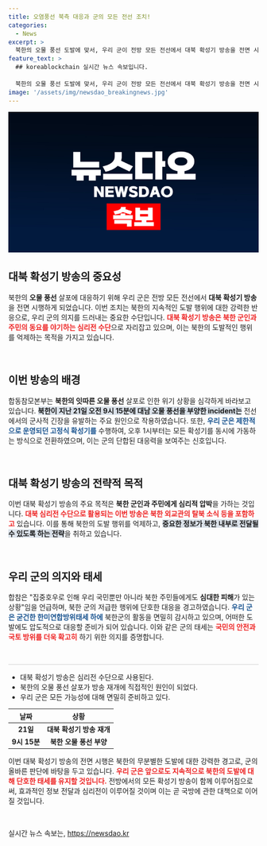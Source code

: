 ```yaml
---
title: 오염풍선 북측 대응과 군의 모든 전선 조치!
categories:
  - News
excerpt: >
  북한의 오물 풍선 도발에 맞서, 우리 군이 전방 모든 전선에서 대북 확성기 방송을 전면 시행합니다. 군은 북한의 움직임을 면밀히 감시하며, 결코 묵과하지 않겠다는 의지를 드러냈습니다. 이 새로운 심리전 방식은 북한군과 주민들을 동요시키기 위한 전략입니다. 클릭해보세요!
feature_text: >
  ## koreablockchain 실시간 뉴스 속보입니다.

  북한의 오물 풍선 도발에 맞서, 우리 군이 전방 모든 전선에서 대북 확성기 방송을 전면 시행합니다. 군은 북한의 움직임을 면밀히 감시하며, 결코 묵과하지 않겠다는 의지를 드러냈습니다. 이 새로운 심리전 방식은 북한군과 주민들을 동요시키기 위한 전략입니다. 클릭해보세요!
image: '/assets/img/newsdao_breakingnews.jpg'
---
```


<p><img src="/assets/img/newsdao_breakingnews.jpg" alt="koreablockchain 속보" /></p>

<h2 data-ke-size="size26">대북 확성기 방송의 중요성</h2>

<p data-ke-size="size16">북한의 <b>오물 풍선</b> 살포에 대응하기 위해 우리 군은 전방 모든 전선에서 <b>대북 확성기 방송</b>을 전면 시행하게 되었습니다. 이번 조치는 북한의 지속적인 도발 행위에 대한 강력한 반응으로, 우리 군의 의지를 드러내는 중요한 수단입니다. <b><span style="color: #ee2323;">대북 확성기 방송은 북한 군인과 주민의 동요를 야기하는 심리전 수단</span></b>으로 자리잡고 있으며, 이는 북한의 도발적인 행위를 억제하는 목적을 가지고 있습니다.</p>

<p data-ke-size="size16">&nbsp;</p>

<h2 data-ke-size="size26">이번 방송의 배경</h2>

<p data-ke-size="size16">합동참모본부는 <b>북한의 잇따른 오물 풍선</b> 살포로 인한 위기 상황을 심각하게 바라보고 있습니다. <b><span style="background-color: #21538527;">북한이 지난 21일 오전 9시 15분에 대남 오물 풍선을 부양한 incident는</span></b> 전선에서의 군사적 긴장을 유발하는 주요 원인으로 작용하였습니다. 또한, <b><span style="color: #1a5490;">우리 군은 제한적으로 운영되던 고정식 확성기를</span></b> 수행하여, 오후 1시부터는 모든 확성기를 동시에 가동하는 방식으로 전환하였으며, 이는 군의 단합된 대응력을 보여주는 신호입니다.</p>

<p data-ke-size="size16">&nbsp;</p>

<h2 data-ke-size="size26">대북 확성기 방송의 전략적 목적</h2>

<p data-ke-size="size16">이번 대북 확성기 방송의 주요 목적은 <b>북한 군인과 주민에게 심리적 압박</b>을 가하는 것입니다. <b><span style="color: #ee2323;">대북 심리전 수단으로 활용되는 이번 방송은 북한 외교관의 탈북 소식 등을 포함하고</span></b> 있습니다. 이를 통해 북한의 도발 행위를 억제하고, <b><span style="background-color: #21538527;">중요한 정보가 북한 내부로 전달될 수 있도록 하는 전략</span></b>을 취하고 있습니다.</p>

<p data-ke-size="size16">&nbsp;</p>

<h2 data-ke-size="size26">우리 군의 의지와 태세</h2>

<p data-ke-size="size16">합참은 "집중호우로 인해 우리 국민뿐만 아니라 북한 주민들에게도 <b>심대한 피해</b>가 있는 상황"임을 언급하며, 북한 군의 저급한 행위에 단호한 대응을 경고하였습니다. <b><span style="color: #1a5490;">우리 군은 굳건한 한미연합방위태세 하에</span></b> 북한군의 활동을 면밀히 감시하고 있으며, 어떠한 도발에도 압도적으로 대응할 준비가 되어 있습니다. 이와 같은 군의 태세는 <b><span style="color: #ee2323;">국민의 안전과 국토 방위를 더욱 확고히</span></b> 하기 위한 의지를 증명합니다.</p>

<p data-ke-size="size16">&nbsp;</p>

<hr style="height: 2px; background-color: #e6e6e6; border: none;"/>

<ul>
    <li>대북 확성기 방송은 심리전 수단으로 사용된다.</li>
    <li>북한의 오물 풍선 살포가 방송 재개에 직접적인 원인이 되었다.</li>
    <li>우리 군은 모든 가능성에 대해 면밀히 준비하고 있다.</li>
</ul>

<table style="width: 100%;">
    <thead>
        <tr>
            <th style="text-align: center;">날짜</th>
            <th style="text-align: center;">상황</th>
        </tr>
    </thead>
    <tbody>
        <tr>
            <td style="text-align: center; height: 17px;"><b>21일</b></td>
            <td style="text-align: center; height: 17px;"><b>대북 확성기 방송 재개</b></td>
        </tr>
        <tr>
            <td style="text-align: center; height: 17px;"><b>9시 15분</b></td>
            <td style="text-align: center; height: 17px;"><b>북한 오물 풍선 부양</b></td>
        </tr>
    </tbody>
</table>

<p data-ke-size="size16">이번 대북 확성기 방송의 전면 시행은 북한의 무분별한 도발에 대한 강력한 경고로, 군의 올바른 판단에 바탕을 두고 있습니다. <b><span style="color: #ee2323;">우리 군은 앞으로도 지속적으로 북한의 도발에 대해 단호한 태세를 유지할 것입니다.</span></b> 전방에서의 모든 확성기 방송이 함께 이루어짐으로써, 효과적인 정보 전달과 심리전이 이루어질 것이며 이는 곧 국방에 관한 대책으로 이어질 것입니다.</p> 

<p data-ke-size="size16">&nbsp;</p>
실시간 뉴스 속보는, <a href="https://newsdao.kr" rel="dofollow">https://newsdao.kr</a>


